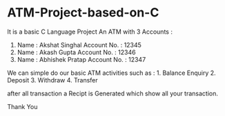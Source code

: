 # ATM-Project-based-on-C
It is a basic C Language Project
An ATM with 3 Accounts :
1. Name : Akshat Singhal
   Account No. : 12345
2. Name : Akash Gupta
   Account No. : 12346
3. Name : Abhishek Pratap
   Account No. : 12347
   
We can simple do our basic ATM activities such as :
    1. Balance Enquiry
    2. Deposit
    3. Withdraw
    4. Transfer

after all transaction a Recipt is Generated which show all your transaction.

Thank You
